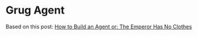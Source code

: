 # Grug Agent

Based on this post: [How to Build an Agent or: The Emperor Has No Clothes](https://ampcode.com/how-to-build-an-agent)
